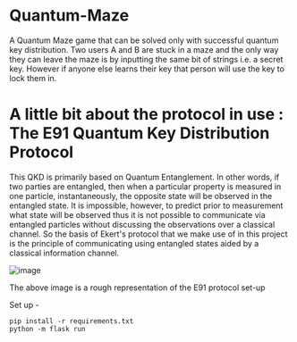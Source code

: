 # Quantum-Maze
A Quantum Maze game that can be solved only with successful quantum key distribution.
Two users A and B are stuck in a maze and the only way they can leave the maze is by inputting the same bit of strings i.e. a secret key. However if anyone else learns their key that person will use the key to lock them in. 



# A little bit about the protocol in use : The E91 Quantum Key Distribution Protocol
 This QKD is primarily based on Quantum Entanglement. In other words, if two parties are entangled, then when a particular property is measured in one particle, instantaneously, the opposite state will be observed in the entangled state. It is impossible, however, to predict prior to measurement what state will be observed thus it is not possible to communicate via entangled particles without discussing the observations over a classical channel. So the basis of Ekert's protocol that we make use of in this project is the principle of communicating using entangled states aided by a classical information channel.

![image](https://user-images.githubusercontent.com/68393451/151692204-7eb03351-9baf-4d18-850f-2e0956ae4b63.png)

 The above image is a rough representation of the E91 protocol set-up







Set up -

```
pip install -r requirements.txt
python -m flask run
```



